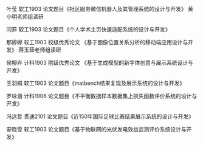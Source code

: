 叶莹 软工1903 论文题目《社区服务微信机器人及其管理系统的设计与开发》 黄小明老师组读研

闫菲 软工1903 论文题目《个人学术主页快速适配系统的设计与开发》

那婷婷 软工1903 校级优秀论文 《基于图像位置关系分析的移动端应用设计与开发》 蒋玉茹老师组读研

侯柳卉 计科1903 院级优秀论文 《基于生成模型的新字体创意与展示系统设计与开发》

王羽桐 软工1903 论文题目《matbench结果复现及展示系统的设计与开发》

罗咏涵 计科1906 论文题目《不平衡数据样本数据集上损失函数评价系统的设计与开发》

冯远哲 贯通2101 论文题目《近150年国际足球比赛结果展示系统的设计与开发》

安晓雪 软工1903 论文题目《基于物联网的光伏发电效益监测评价系统设计与开发》